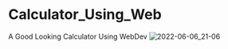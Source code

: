 # Calculator_Using_Web
A Good Looking Calculator Using WebDev
![2022-06-06_21-06](https://user-images.githubusercontent.com/96800858/172239387-6ccb7484-aa7c-4af4-86e4-115a8c4809b0.png)
